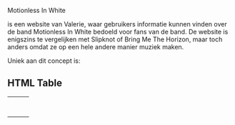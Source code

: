 Motionless In White

 is een website van Valerie,
waar gebruikers informatie kunnen vinden over de band Motionless In White bedoeld voor fans van de band.
De website is enigszins te vergelijken met Slipknot of Bring Me The Horizon, maar toch anders omdat ze op een hele andere manier muziek maken.

Uniek aan dit concept is:

<html>
<head>
</head>
<body>

<h2>HTML Table</h2>

<table>
  <tr>
    <th></th>
    <th></th>
    <th></th>
  </tr>
  <tr>
    <td></td>
    <td></td>
    <td></td>
  </tr>
  <tr>
    <td></td>
    <td></td>
    <td></td>
  </tr>
  <tr>
    <td></td>
    <td></td>
    <td></td>
  </tr>
  <tr>
    <td></td>
    <td></td>
    <td></td>
  </tr>
  <tr>
    <td></td>
    <td></td>
    <td></td>
  </tr>
  <tr>
    <td></td>
    <td></td>
    <td></td>
  </tr>
</table>

</body>
</html>
